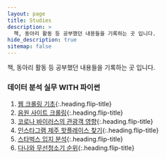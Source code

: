 ```yaml
---
layout: page
title: Studies
description: >
  책, 동아리 활동 등 공부했던 내용들을 기록하는 곳 입니다.
hide_description: true
sitemap: false
---
```

책, 동아리 활동 등 공부했던 내용들을 기록하는 곳 입니다.

### 데이터 분석 실무 WITH 파이썬
1. [웹 크롤링 기초]{:.heading.flip-title} 
1. [음원 사이트 크롤링]{:.heading.flip-title} 
1. [코로나 바이러스의 관광객 영향]{:.heading.flip-title} 
1. [인스타그램 제주 핫플레이스 찾기]{:.heading.flip-title} 
1. [스타벅스 입지 분석]{:.heading.flip-title}   
1. [다나와 무선청소기 순위]{:.heading.flip-title} 

[웹 크롤링 기초]: data_anal_python/webcrawling
[음원 사이트 크롤링]: data_anal_python/music_chart_crawling
[코로나 바이러스의 관광객 영향]: data_anal_python/covid_influence
[인스타그램 제주 핫플레이스 찾기]: data_anal_python/instagram_jeju
[스타벅스 입지 분석]: data_anal_python/starbucks_location
[다나와 무선청소기 순위]: data_anal_python/danawa_rank

